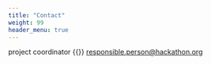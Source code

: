 ```yaml
---
title: "Contact"
weight: 99
header_menu: true
---
```


project coordinator
{{<icon class="fa fa-envelope">}}&nbsp;[responsible.person@hackathon.org](mailto:yourcontact@mail.adress)

